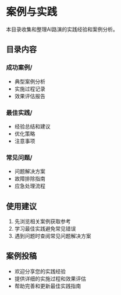 # 案例与实践

本目录收集和整理AI路演的实践经验和案例分析。

## 目录内容

### 成功案例/
- 典型案例分析
- 实施过程记录
- 效果评估报告

### 最佳实践/
- 经验总结和建议
- 优化策略
- 注意事项

### 常见问题/
- 问题解决方案
- 故障排除指南
- 应急处理流程

## 使用建议

1. 先浏览相关案例获取参考
2. 学习最佳实践避免常见错误
3. 遇到问题时查阅常见问题解决方案

## 案例投稿

- 欢迎分享您的实践经验
- 提供详细的实施过程和效果评估
- 帮助完善和更新最佳实践指南 